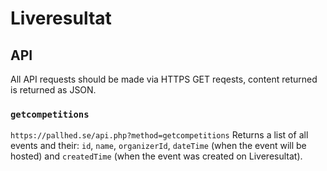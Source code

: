 # Liveresultat

## API
All API requests should be made via HTTPS GET reqests, content returned is returned as JSON.

### ``getcompetitions``
``https://pallhed.se/api.php?method=getcompetitions``
Returns a list of all events and their: ``id``, ``name``, ``organizerId``, ``dateTime`` (when the event will be hosted) and ``createdTime`` (when the event was created on Liveresultat).
